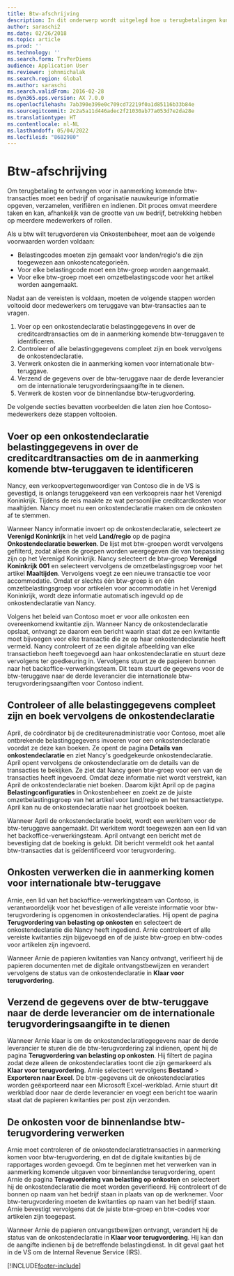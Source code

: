 ```yaml
---
title: Btw-afschrijving
description: In dit onderwerp wordt uitgelegd hoe u terugbetalingen kunt ontvangen voor btw-transacties.
author: saraschi2
ms.date: 02/26/2018
ms.topic: article
ms.prod: ''
ms.technology: ''
ms.search.form: TrvPerDiems
audience: Application User
ms.reviewer: johnmichalak
ms.search.region: Global
ms.author: saraschi
ms.search.validFrom: 2016-02-28
ms.dyn365.ops.version: AX 7.0.0
ms.openlocfilehash: 7ab390e399e0c709cd72219f0a1d85116b33b84e
ms.sourcegitcommit: 2c2a5a11d446adec2f21030ab77a053d7e2da28e
ms.translationtype: HT
ms.contentlocale: nl-NL
ms.lasthandoff: 05/04/2022
ms.locfileid: "8682980"
---
```

# <a name="vat-recovery"></a>Btw-afschrijving 

Om terugbetaling te ontvangen voor in aanmerking komende btw-transacties moet een bedrijf of organisatie nauwkeurige informatie opgeven, verzamelen, verifiëren en indienen. Dit proces omvat meerdere taken en kan, afhankelijk van de grootte van uw bedrijf, betrekking hebben op meerdere medewerkers of rollen.

Als u btw wilt terugvorderen via Onkostenbeheer, moet aan de volgende voorwaarden worden voldaan:

- Belastingcodes moeten zijn gemaakt voor landen/regio's die zijn toegewezen aan onkostencategorieën.
- Voor elke belastingcode moet een btw-groep worden aangemaakt.
- Voor elke btw-groep moet een omzetbelastingscode voor het artikel worden aangemaakt.

Nadat aan de vereisten is voldaan, moeten de volgende stappen worden voltooid door medewerkers om teruggave van btw-transacties aan te vragen.

1. Voer op een onkostendeclaratie belastinggegevens in over de creditcardtransacties om de in aanmerking komende btw-teruggaven te identificeren.
2. Controleer of alle belastinggegevens compleet zijn en boek vervolgens de onkostendeclaratie.
3. Verwerk onkosten die in aanmerking komen voor internationale btw-teruggave.
4. Verzend de gegevens over de btw-teruggave naar de derde leverancier om de internationale terugvorderingsaangifte in te dienen.
5. Verwerk de kosten voor de binnenlandse btw-terugvordering.

De volgende secties bevatten voorbeelden die laten zien hoe Contoso-medewerkers deze stappen voltooien.

## <a name="on-an-expense-report-enter-tax-information-about-credit-card-transactions-to-identify-eligible-vat-refunds"></a>Voer op een onkostendeclaratie belastinggegevens in over de creditcardtransacties om de in aanmerking komende btw-teruggaven te identificeren

Nancy, een verkoopvertegenwoordiger van Contoso die in de VS is gevestigd, is onlangs teruggekeerd van een verkoopreis naar het Verenigd Koninkrijk. Tijdens de reis maakte ze wat persoonlijke creditcardkosten voor maaltijden. Nancy moet nu een onkostendeclaratie maken om de onkosten af te stemmen.

Wanneer Nancy informatie invoert op de onkostendeclaratie, selecteert ze **Verenigd Koninkrijk** in het veld **Land/regio** op de pagina **Onkostendeclaratie bewerken**. De lijst met btw-groepen wordt vervolgens gefilterd, zodat alleen de groepen worden weergegeven die van toepassing zijn op het Verenigd Koninkrijk. Nancy selecteert de btw-groep **Verenigd Koninkrijk 001** en selecteert vervolgens de omzetbelastingsgroep voor het artikel **Maaltijden**. Vervolgens voegt ze een nieuwe transactie toe voor accommodatie. Omdat er slechts één btw-groep is en één omzetbelastingsgroep voor artikelen voor accommodatie in het Verenigd Koninkrijk, wordt deze informatie automatisch ingevuld op de onkostendeclaratie van Nancy.

Volgens het beleid van Contoso moet er voor alle onkosten een overeenkomend kwitantie zijn. Wanneer Nancy de onkostendeclaratie opslaat, ontvangt ze daarom een bericht waarin staat dat ze een kwitantie moet bijvoegen voor elke transactie die ze op haar onkostendeclaratie heeft vermeld. Nancy controleert of ze een digitale afbeelding van elke transactiebon heeft toegevoegd aan haar onkostendeclaratie en stuurt deze vervolgens ter goedkeuring in. Vervolgens stuurt ze de papieren bonnen naar het backoffice-verwerkingsteam. Dit team stuurt de gegevens voor de btw-teruggave naar de derde leverancier die internationale btw-terugvorderingsaangiften voor Contoso indient.

## <a name="make-sure-that-all-tax-information-is-complete-and-then-post-the-expense-report"></a>Controleer of alle belastinggegevens compleet zijn en boek vervolgens de onkostendeclaratie

April, de coördinator bij de crediteurenadministratie voor Contoso, moet alle ontbrekende belastinggegevens invoeren voor een onkostendeclaratie voordat ze deze kan boeken. Ze opent de pagina **Details van onkostendeclaratie** en ziet Nancy's goedgekeurde onkostendeclaratie. April opent vervolgens de onkostendeclaratie om de details van de transacties te bekijken. Ze ziet dat Nancy geen btw-groep voor een van de transacties heeft ingevoerd. Omdat deze informatie niet wordt verstrekt, kan April de onkostendeclaratie niet boeken. Daarom kijkt April op de pagina **Belastingconfiguraties** in Onkostenbeheer en zoekt ze de juiste omzetbelastingsgroep van het artikel voor land/regio en het transactietype. April kan nu de onkostendeclaratie naar het grootboek boeken.

Wanneer April de onkostendeclaratie boekt, wordt een werkitem voor de btw-teruggave aangemaakt. Dit werkitem wordt toegewezen aan een lid van het backoffice-verwerkingsteam. April ontvangt een bericht met de bevestiging dat de boeking is gelukt. Dit bericht vermeldt ook het aantal btw-transacties dat is geïdentificeerd voor terugvordering.

## <a name="process-expenses-that-are-eligible-for-international-vat-recovery"></a>Onkosten verwerken die in aanmerking komen voor internationale btw-teruggave

Arnie, een lid van het backoffice-verwerkingsteam van Contoso, is verantwoordelijk voor het bevestigen of alle vereiste informatie voor btw-terugvordering is opgenomen in onkostendeclaraties. Hij opent de pagina **Terugvordering van belasting op onkosten** en selecteert de onkostendeclaratie die Nancy heeft ingediend. Arnie controleert of alle vereiste kwitanties zijn bijgevoegd en of de juiste btw-groep en btw-codes voor artikelen zijn ingevoerd.

Wanneer Arnie de papieren kwitanties van Nancy ontvangt, verifieert hij de papieren documenten met de digitale ontvangstbewijzen en verandert vervolgens de status van de onkostendeclaratie in **Klaar voor terugvordering**.

## <a name="send-vat-recovery-data-to-the-third-party-vendor-to-file-international-recovery-returns"></a>Verzend de gegevens over de btw-teruggave naar de derde leverancier om de internationale terugvorderingsaangifte in te dienen

Wanneer Arnie klaar is om de onkostendeclaratiegegevens naar de derde leverancier te sturen die de btw-terugvordering zal indienen, opent hij de pagina **Terugvordering van belasting op onkosten**. Hij filtert de pagina zodat deze alleen de onkostendeclaraties toont die zijn gemarkeerd als **Klaar voor terugvordering**. Arnie selecteert vervolgens **Bestand** &gt; **Exporteren naar Excel**. De btw-gegevens uit de onkostendeclaraties worden geëxporteerd naar een Microsoft Excel-werkblad. Arnie stuurt dit werkblad door naar de derde leverancier en voegt een bericht toe waarin staat dat de papieren kwitanties per post zijn verzonden.

## <a name="process-expenses-for-domestic-vat-recovery"></a>De onkosten voor de binnenlandse btw-terugvordering verwerken

Arnie moet controleren of de onkostendeclaratietransacties in aanmerking komen voor btw-terugvordering, en dat de digitale kwitanties bij de rapportages worden gevoegd. Om te beginnen met het verwerken van in aanmerking komende uitgaven voor binnenlandse terugvordering, opent Arnie de pagina **Terugvordering van belasting op onkosten** en selecteert hij de onkostendeclaratie die moet worden geverifieerd. Hij controleert of de bonnen op naam van het bedrijf staan in plaats van op de werknemer. Voor btw-terugvordering moeten de kwitanties op naam van het bedrijf staan. Arnie bevestigt vervolgens dat de juiste btw-groep en btw-codes voor artikelen zijn toegepast.

Wanneer Arnie de papieren ontvangstbewijzen ontvangt, verandert hij de status van de onkostendeclaratie in **Klaar voor terugvordering**. Hij kan dan de aangifte indienen bij de betreffende belastingdienst. In dit geval gaat het in de VS om de Internal Revenue Service (IRS).


[!INCLUDE[footer-include](../includes/footer-banner.md)]